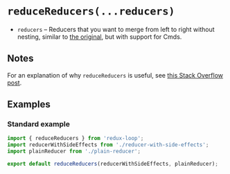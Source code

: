 # `reduceReducers(...reducers)`

* `reducers` &ndash; Reducers that you want to merge from left to right without nesting, similar to [the original](https://github.com/redux-utilities/reduce-reducers), but with support for Cmds.

## Notes

For an explanation of why `reduceReducers` is useful, see [this Stack Overflow post](https://stackoverflow.com/questions/38652789/correct-usage-of-reduce-reducers/44371190#44371190).

## Examples

### Standard example

```js
import { reduceReducers } from 'redux-loop';
import reducerWithSideEffects from './reducer-with-side-effects';
import plainReducer from './plain-reducer';

export default reduceReducers(reducerWithSideEffects, plainReducer);
```